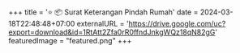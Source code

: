 +++
title = '⭐ 📦 Surat Keterangan Pindah Rumah'
date = 2024-03-18T22:48:48+07:00
externalURL = 'https://drive.google.com/uc?export=download&id=1RtAtt2Zfa0rR0ffndJnkgWQz18qN82gG'
featuredImage = "featured.png"
+++
